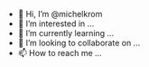 - 👋 Hi, I’m @michelkrom
- 👀 I’m interested in ...
- 🌱 I’m currently learning ...
- 💞️ I’m looking to collaborate on ...
- 📫 How to reach me ...

<!---
michelkrom/michelkrom is a ✨ special ✨ repository because its `README.md` (this file) appears on your GitHub profile.
You can click the Preview link to take a look at your changes.
--->
